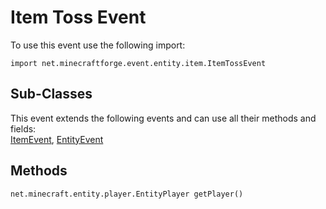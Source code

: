 # Item Toss Event

To use this event use the following import:
```groovy:no-line-numbers
import net.minecraftforge.event.entity.item.ItemTossEvent
```

## Sub-Classes
This event extends the following events and can use all their methods and fields: <br>
[ItemEvent](item_event.md), [EntityEvent](entity_event/entity_event.md)

## Methods
```groovy:no-line-numbers
net.minecraft.entity.player.EntityPlayer getPlayer()
```
